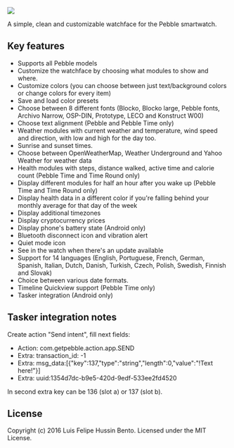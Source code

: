 ![](https://raw.githubusercontent.com/hussin/timeboxed-watchface/master/assets/banner_basalt.png)

A simple, clean and customizable watchface for the Pebble smartwatch.

## Key features

 * Supports all Pebble models
 * Customize the watchface by choosing what modules to show and where.
 * Customize colors (you can choose between just text/background colors or change colors for every item)
 * Save and load color presets
 * Choose between 8 different fonts (Blocko, Blocko large, Pebble fonts, Archivo Narrow, OSP-DIN, Prototype, LECO and Konstruct W00)
 * Choose text alignment (Pebble and Pebble Time only)
 * Weather modules with current weather and temperature, wind speed and direction, with low and high for the day too.
 * Sunrise and sunset times.
 * Choose between OpenWeatherMap, Weather Underground and Yahoo Weather for weather data
 * Health modules with steps, distance walked, active time and calorie count (Pebble Time and Time Round only)
 * Display different modules for half an hour after you wake up (Pebble Time and Time Round only)
 * Display health data in a different color if you're falling behind your monthly average for that day of the week
 * Display additional timezones
 * Display cryptocurrency prices
 * Display phone's battery state (Android only)
 * Bluetooth disconnect icon and vibration alert
 * Quiet mode icon
 * See in the watch when there's an update available
 * Support for 14 languages (English, Portuguese, French, German, Spanish, Italian, Dutch, Danish, Turkish, Czech, Polish, Swedish, Finnish and Slovak)
 * Choice between various date formats.
 * Timeline Quickview support (Pebble Time only)
 * Tasker integration (Android only)

## Tasker integration notes
Create action "Send intent", fill next fields:
 - Action: com.getpebble.action.app.SEND
 - Extra: transaction_id: -1
 - Extra: msg_data:[{"key":137,"type":"string","length":0,"value":"!Text
       here!"}]
 - Extra: uuid:1354d7dc-b9e5-420d-9edf-533ee2fd4520

In second extra key can be 136 (slot a) or 137 (slot b).
## License
Copyright (c) 2016 Luis Felipe Hussin Bento. Licensed under the MIT License.
